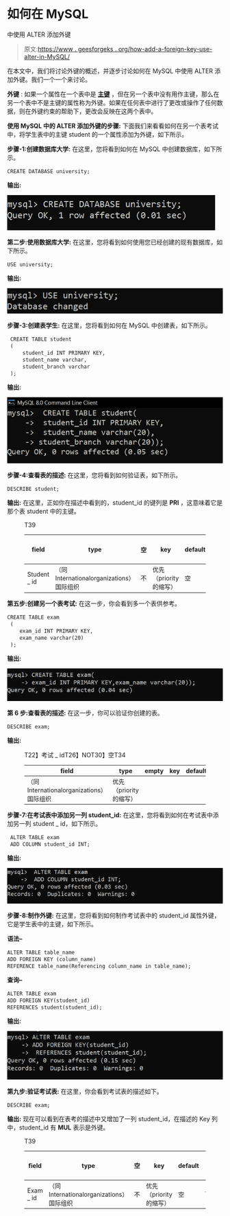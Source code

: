 # 如何在 MySQL

中使用 ALTER 添加外键

> 原文:[https://www . geesforgeks . org/how-add-a-foreign-key-use-alter-in-MySQL/](https://www.geeksforgeeks.org/how-to-add-a-foreign-key-using-alter-in-mysql/)

在本文中，我们将讨论外键的概述，并逐步讨论如何在 MySQL 中使用 ALTER 添加外键。我们一个一个来讨论。

**外键** :
如果一个属性在一个表中是 [**主键**](https://www.geeksforgeeks.org/difference-between-primary-key-and-foreign-key/) ，但在另一个表中没有用作主键，那么在另一个表中不是主键的属性称为外键。如果在任何表中进行了更改或操作了任何数据，则在外键约束的帮助下，更改会反映在这两个表中。

**使用 MySQL 中的 ALTER 添加外键的步骤:**
下面我们来看看如何在另一个表考试中，将学生表中的主键 student 的一个属性添加为外键，如下所示。

**步骤-1:创建数据库大学:**
在这里，您将看到如何在 MySQL 中创建数据库，如下所示。

```
CREATE DATABASE university;
```

**输出:**

![](img/fca844761e327ae047519e775beb6e23.png)

**第二步:使用数据库大学:**
在这里，您将看到如何使用您已经创建的现有数据库，如下所示。

```
USE university;
```

**输出:**

![](img/9a7df8b1934cf5169de60f5154f0f613.png)

**步骤-3:创建表学生:**
在这里，您将看到如何在 MySQL 中创建表，如下所示。

```
 CREATE TABLE student
 (
     student_id INT PRIMARY KEY,
     student_name varchar,
     student_branch varchar
 );
```

**输出:**

![](img/fbe69489fccdf3453cb7e165397db142.png)

**步骤-4:查看表的描述:**
在这里，您将看到如何验证表，如下所示。

```
DESCRIBE student;
```

**输出:**
在这里，正如你在描述中看到的，student_id 的键列是 **PRI** ，这意味着它是那个表 student 中的主键。

<figure class="table">T39

| field | type | 空 | key | default | 额外的 |
| --- | --- | --- | --- | --- | --- |
| Student _ id | （同 Internationalorganizations）国际组织 | 不 | 优先（priority 的缩写） | 空 | T36 |

</figure>

**第五步:创建另一个表考试:**
在这一步，你会看到多一个表供参考。

```
CREATE TABLE exam
 (
    exam_id INT PRIMARY KEY,
    exam_name varchar(20)
 );
```

**输出:**

![](img/db08d8ddc9303dd772a83a60f65400c7.png)

**第 6 步:查看表的描述:**
在这一步，你可以验证你创建的表。

```
DESCRIBE exam;
```

**输出:**

<figure class="table">T22】考试 _ idT26】NOT30】空T34

| field | type | empty | key | default | extra |
| --- | --- | --- | --- | --- | --- |
| （同 Internationalorganizations）国际组织 | 优先（priority 的缩写） |  |

</figure>

**步骤-7:在考试表中添加另一列 student_id:**
在这里，您将看到如何在考试表中添加另一列 student _ id，如下所示。

```
 ALTER TABLE exam
 ADD COLUMN student_id INT;
```

**输出:**

![](img/a5d8cff83c9384723062aed5d64bb7e5.png)

**步骤-8:制作外键:**
在这里，您将看到如何制作考试表中的 student_id 属性外键，它是学生表中的主键，如下所示。

**语法–**

```
ALTER TABLE table_name
ADD FOREIGN KEY (column_name)
REFERENCE table_name(Referencing column_name in table_name);
```

**查询–**

```
ALTER TABLE exam
ADD FOREIGN KEY(student_id)
REFERENCES student(student_id);
```

**输出:**

![](img/39be934d96cbd46a0bc631a49fa6bd19.png)

**第九步:验证考试表:**
在这里，你会看到考试表的描述如下。

```
DESCRIBE exam;
```

**输出:**
现在可以看到在表考的描述中又增加了一列 student_id，在描述的 Key 列中，student_id 有 **MUL** 表示是外键。

<figure class="table">T39

| field | type | 空 | key | default | 额外的 |
| --- | --- | --- | --- | --- | --- |
| Exam _ id | （同 Internationalorganizations）国际组织 | 不 | 优先（priority 的缩写） | 空 | T36 |

</figure>